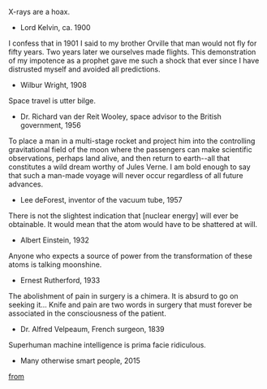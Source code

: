 X-rays are a hoax.

- Lord Kelvin, ca. 1900


I confess that in 1901 I said to my brother Orville that man would not fly for fifty years. Two years later we ourselves made flights. This demonstration of my impotence as a prophet gave me such a shock that ever since I have distrusted myself and avoided all predictions.

- Wilbur Wright, 1908


Space travel is utter bilge.

- Dr. Richard van der Reit Wooley, space advisor to the British government, 1956


To place a man in a multi-stage rocket and project him into the controlling gravitational field of the moon where the passengers can make scientific observations, perhaps land alive, and then return to earth--all that constitutes a wild dream worthy of Jules Verne. I am bold enough to say that such a man-made voyage will never occur regardless of all future advances.
- Lee deForest, inventor of the vacuum tube, 1957

There is not the slightest indication that [nuclear energy] will ever be obtainable. It would mean that the atom would have to be shattered at will.

-  Albert Einstein, 1932

Anyone who expects a source of power from the transformation of these atoms is talking moonshine.

- Ernest Rutherford, 1933 


The abolishment of pain in surgery is a chimera. It is absurd to go on seeking it... Knife and pain are two words in surgery that must forever be associated in the consciousness of the patient.
- Dr. Alfred Velpeaum, French surgeon, 1839


Superhuman machine intelligence is prima facie ridiculous.

- Many otherwise smart people, 2015



[from](https://www.lhup.edu/~dsimanek/neverwrk.htm)